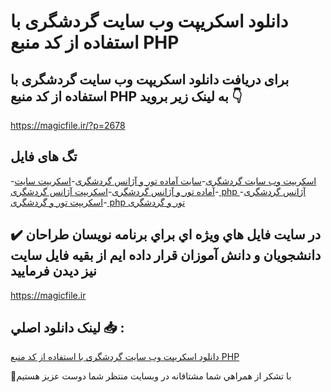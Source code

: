 # دانلود اسکریپت وب سایت گردشگری با استفاده از کد منبع PHP

## برای دریافت دانلود اسکریپت وب سایت گردشگری با استفاده از کد منبع PHP به لینک زیر بروید 👇

https://magicfile.ir/?p=2678

## تگ های فایل

-[اسکریپت وب سایت گردشگری](https://magicfile.ir/product/%d8%a7%d8%b3%da%a9%d8%b1%db%8c%d9%be%d8%aa-%d9%88%d8%a8-%d8%b3%d8%a7%db%8c%d8%aa-%da%af%d8%b1%d8%af%d8%b4%da%af%d8%b1%db%8c-%d8%a8%d8%a7-%d8%a7%d8%b3%d8%aa%d9%81%d8%a7%d8%af%d9%87-%d8%a7%d8%b2-%da%a9%d8%af-%d9%85%d9%86%d8%a8%d8%b9-php/)-[سایت آماده تور و آژانس گردشگری](https://magicfile.ir/product/%d8%a7%d8%b3%da%a9%d8%b1%db%8c%d9%be%d8%aa-%d9%88%d8%a8-%d8%b3%d8%a7%db%8c%d8%aa-%da%af%d8%b1%d8%af%d8%b4%da%af%d8%b1%db%8c-%d8%a8%d8%a7-%d8%a7%d8%b3%d8%aa%d9%81%d8%a7%d8%af%d9%87-%d8%a7%d8%b2-%da%a9%d8%af-%d9%85%d9%86%d8%a8%d8%b9-php/)-[اسکریپت سایت آماده تور و آژانس گردشگری](https://magicfile.ir/product/%d8%a7%d8%b3%da%a9%d8%b1%db%8c%d9%be%d8%aa-%d9%88%d8%a8-%d8%b3%d8%a7%db%8c%d8%aa-%da%af%d8%b1%d8%af%d8%b4%da%af%d8%b1%db%8c-%d8%a8%d8%a7-%d8%a7%d8%b3%d8%aa%d9%81%d8%a7%d8%af%d9%87-%d8%a7%d8%b2-%da%a9%d8%af-%d9%85%d9%86%d8%a8%d8%b9-php/)-[اسکریپت آژانس گردشگری](https://magicfile.ir/product/%d8%a7%d8%b3%da%a9%d8%b1%db%8c%d9%be%d8%aa-%d9%88%d8%a8-%d8%b3%d8%a7%db%8c%d8%aa-%da%af%d8%b1%d8%af%d8%b4%da%af%d8%b1%db%8c-%d8%a8%d8%a7-%d8%a7%d8%b3%d8%aa%d9%81%d8%a7%d8%af%d9%87-%d8%a7%d8%b2-%da%a9%d8%af-%d9%85%d9%86%d8%a8%d8%b9-php/)-[ php آژانس گردشگری](https://magicfile.ir/product/%d8%a7%d8%b3%da%a9%d8%b1%db%8c%d9%be%d8%aa-%d9%88%d8%a8-%d8%b3%d8%a7%db%8c%d8%aa-%da%af%d8%b1%d8%af%d8%b4%da%af%d8%b1%db%8c-%d8%a8%d8%a7-%d8%a7%d8%b3%d8%aa%d9%81%d8%a7%d8%af%d9%87-%d8%a7%d8%b2-%da%a9%d8%af-%d9%85%d9%86%d8%a8%d8%b9-php/)-[ اسکریپت تور و گردشگری](https://magicfile.ir/product/%d8%a7%d8%b3%da%a9%d8%b1%db%8c%d9%be%d8%aa-%d9%88%d8%a8-%d8%b3%d8%a7%db%8c%d8%aa-%da%af%d8%b1%d8%af%d8%b4%da%af%d8%b1%db%8c-%d8%a8%d8%a7-%d8%a7%d8%b3%d8%aa%d9%81%d8%a7%d8%af%d9%87-%d8%a7%d8%b2-%da%a9%d8%af-%d9%85%d9%86%d8%a8%d8%b9-php/)-[ php تور و گردشگری](https://magicfile.ir/product/%d8%a7%d8%b3%da%a9%d8%b1%db%8c%d9%be%d8%aa-%d9%88%d8%a8-%d8%b3%d8%a7%db%8c%d8%aa-%da%af%d8%b1%d8%af%d8%b4%da%af%d8%b1%db%8c-%d8%a8%d8%a7-%d8%a7%d8%b3%d8%aa%d9%81%d8%a7%d8%af%d9%87-%d8%a7%d8%b2-%da%a9%d8%af-%d9%85%d9%86%d8%a8%d8%b9-php/)

## ✔️ در سايت فايل هاي ويژه اي براي برنامه نويسان طراحان دانشجويان و دانش آموزان قرار داده ايم از بقيه فايل سايت نيز ديدن فرماييد

https://magicfile.ir


## لينک دانلود اصلي 📥 :

[دانلود اسکریپت وب سایت گردشگری با استفاده از کد منبع PHP](https://magicfile.ir/product/%d8%a7%d8%b3%da%a9%d8%b1%db%8c%d9%be%d8%aa-%d9%88%d8%a8-%d8%b3%d8%a7%db%8c%d8%aa-%da%af%d8%b1%d8%af%d8%b4%da%af%d8%b1%db%8c-%d8%a8%d8%a7-%d8%a7%d8%b3%d8%aa%d9%81%d8%a7%d8%af%d9%87-%d8%a7%d8%b2-%da%a9%d8%af-%d9%85%d9%86%d8%a8%d8%b9-php/) 


🙏با تشکر از همراهي شما مشتاقانه در وبسایت منتظر شما دوست عزیز هستیم

